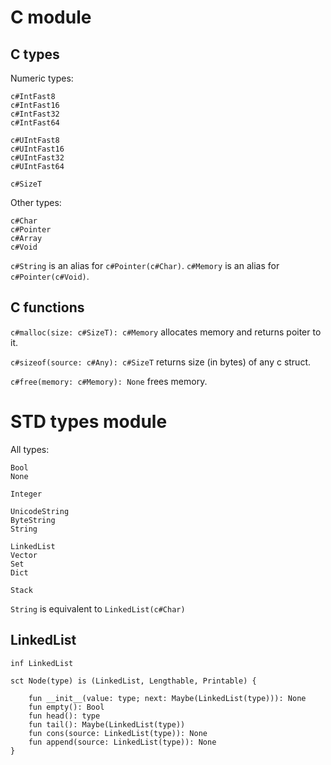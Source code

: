 # C module

## C types

Numeric types:

```
c#IntFast8
c#IntFast16
c#IntFast32
c#IntFast64

c#UIntFast8
c#UIntFast16
c#UIntFast32
c#UIntFast64

c#SizeT
```

Other types:
```
c#Char
c#Pointer
c#Array
c#Void
```

`c#String` is an alias for `c#Pointer(c#Char)`.
`c#Memory` is an alias for `c#Pointer(c#Void)`.


## C functions

`c#malloc(size: c#SizeT): c#Memory`
allocates memory and returns poiter to it.

`c#sizeof(source: c#Any): c#SizeT`
returns size (in bytes) of any c struct.

`c#free(memory: c#Memory): None`
frees memory.



# STD types module

All types:

```
Bool
None

Integer

UnicodeString
ByteString
String

LinkedList
Vector
Set
Dict

Stack
```


`String` is equivalent to `LinkedList(c#Char)`


## LinkedList

```
inf LinkedList

sct Node(type) is (LinkedList, Lengthable, Printable) {

    fun __init__(value: type; next: Maybe(LinkedList(type))): None
    fun empty(): Bool
    fun head(): type
    fun tail(): Maybe(LinkedList(type))
    fun cons(source: LinkedList(type)): None
    fun append(source: LinkedList(type)): None
}
```